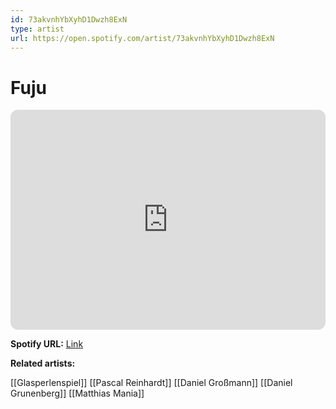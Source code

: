```yaml
---
id: 73akvnhYbXyhD1Dwzh8ExN
type: artist
url: https://open.spotify.com/artist/73akvnhYbXyhD1Dwzh8ExN
---
```

# Fuju

<iframe style="border-radius:12px" src="https://open.spotify.com/embed/artist/73akvnhYbXyhD1Dwzh8ExN" width="100%" height="352" frameBorder="0" allowfullscreen="" allow="autoplay; clipboard-write; encrypted-media; fullscreen; picture-in-picture" loading="lazy"></iframe>

**Spotify URL:** [Link](https://open.spotify.com/artist/73akvnhYbXyhD1Dwzh8ExN)

**Related artists:**

[[Glasperlenspiel]]
[[Pascal Reinhardt]]
[[Daniel Großmann]]
[[Daniel Grunenberg]]
[[Matthias Mania]]
